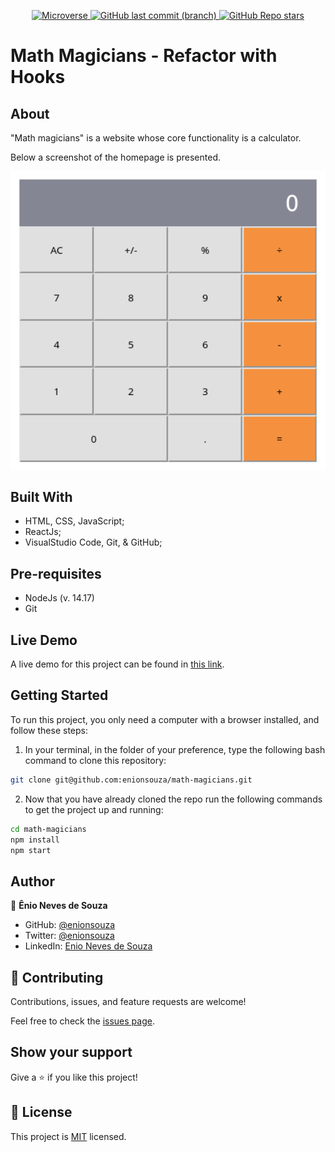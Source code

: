 <p align="center">
  <a href="https://www.microverse.org/">
    <img alt="Microverse" src="https://img.shields.io/badge/-Microverse-blueviolet?style=flat-square">
  </a>
  <a href="https://github.com/enionsouza/math-magicians">
    <img alt="GitHub last commit (branch)" src="https://img.shields.io/github/last-commit/enionsouza/math-magicians/develop?color=blue&style=flat-square">
  </a>
  <a href="https://github.com/enionsouza/math-magicians">
    <img alt="GitHub Repo stars" src="https://img.shields.io/github/stars/enionsouza/math-magicians?color=cyan&label=%E2%98%85%20stars%20&style=flat-square">
  </a>
</p>


# Math Magicians - Refactor with Hooks

## About

"Math magicians" is a website whose core functionality is a calculator.

Below a screenshot of the homepage is presented.

<p align="center">
    <img alt="Screenshot" src="./docs/Screenshot.png" width="700">
</p>

## Built With

- HTML, CSS, JavaScript;
- ReactJs;
- VisualStudio Code, Git, & GitHub;

## Pre-requisites

- NodeJs (v. 14.17)
- Git

## Live Demo

A live demo for this project can be found in [this link](https://enionsouza.github.io/math-magicians/build/).

## Getting Started

To run this project, you only need a computer with a browser installed, and follow these steps:


1. In your terminal, in the folder of your preference, type the following bash command to clone this repository:

```sh
git clone git@github.com:enionsouza/math-magicians.git
```

2. Now that you have already cloned the repo run the following commands to get the project up and running:
```sh
cd math-magicians
npm install
npm start
```


## Author

👤 **Ênio Neves de Souza**

- GitHub: [@enionsouza](https://github.com/enionsouza)
- Twitter: [@enionsouza](https://twitter.com/enionsouza)
- LinkedIn: [Enio Neves de Souza](https://www.linkedin.com/in/enio-neves-de-souza/)

## 🤝 Contributing

Contributions, issues, and feature requests are welcome!

Feel free to check the [issues page](https://github.com/enionsouza/math-magicians/issues).

## Show your support

Give a ⭐️ if you like this project!

## 📝 License

This project is [MIT](./LICENSE) licensed.